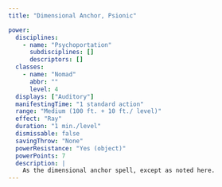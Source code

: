 ```yaml
---
title: "Dimensional Anchor, Psionic"

power:
  disciplines:
    - name: "Psychoportation"
      subdisciplines: []
      descriptors: []
  classes:
    - name: "Nomad"
      abbr: ""
      level: 4
  displays: ["Auditory"]
  manifestingTime: "1 standard action"
  range: "Medium (100 ft. + 10 ft./ level)"
  effect: "Ray"
  duration: "1 min./level"
  dismissable: false
  savingThrow: "None"
  powerResistance: "Yes (object)"
  powerPoints: 7
  description: |
    As the dimensional anchor spell, except as noted here.
---
```

